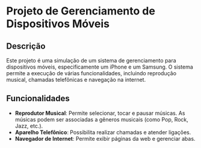 # Projeto de Gerenciamento de Dispositivos Móveis

## Descrição

Este projeto é uma simulação de um sistema de gerenciamento para dispositivos móveis, especificamente um iPhone e um Samsung. O sistema permite a execução de várias funcionalidades, incluindo reprodução musical, chamadas telefônicas e navegação na internet. 
## Funcionalidades

- **Reprodutor Musical**: Permite selecionar, tocar e pausar músicas. As músicas podem ser associadas a gêneros musicais (como Pop, Rock, Jazz, etc.).
- **Aparelho Telefônico**: Possibilita realizar chamadas e atender ligações.
- **Navegador de Internet**: Permite exibir páginas da web e gerenciar abas.

